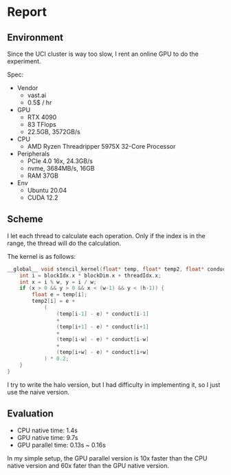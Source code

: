 # Report

## Environment

Since the UCI cluster is way too slow, I rent an online GPU to do the experiment.

Spec: 

- Vendor
    - vast.ai
    - 0.5$ / hr
- GPU
    - RTX 4090
    - 83 TFlops
    - 22.5GB, 3572GB/s
- CPU
    - AMD Ryzen Threadripper 5975X 32-Core Processor
- Peripherals
    - PCIe 4.0 16x, 24.3GB/s
    - nvme, 3684MB/s, 16GB
    - RAM 37GB
- Env
    - Ubuntu 20.04
    - CUDA 12.2


## Scheme

I let each thread to calculate each operation. Only if the index is in the range, the thread will do the calculation.

The kernel is as follows:

```c++
__global__ void stencil_kernel(float* temp, float* temp2, float* conduct, int w, int h) {
	int i = blockIdx.x * blockDim.x + threadIdx.x;
	int x = i % w, y = i / w;
	if (x > 0 && y > 0 && x < (w-1) && y < (h-1)) {
		float e = temp[i];
		temp2[i] = e +
			(
				(temp[i-1] - e) * conduct[i-1]
				+
				(temp[i+1] - e) * conduct[i+1]
				+
				(temp[i-w] - e) * conduct[i-w]
				+
				(temp[i+w] - e) * conduct[i+w]
			) * 0.2;
	}
}
```

I try to write the halo version, but I had difficulty in implementing it, so I just use the naive version.

## Evaluation

- CPU native time: 1.4s
- GPU native time: 9.7s
- GPU parallel time: 0.13s ~ 0.16s

In my simple setup, the GPU parallel version is 10x faster than the CPU native version and 60x fater than the GPU native version.